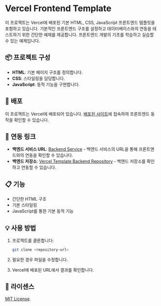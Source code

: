 # Vercel Frontend Template 

이 프로젝트는 Vercel에 배포된 기본 HTML, CSS, JavaScript 프론트엔드 템플릿을 포함하고 있습니다. 기본적인 프론트엔드 구조를 설정하고 데이터베이스와의 연동을 테스트하기 위한 간단한 예제를 제공합니다. 프론트엔드 개발의 기초를 학습하고 실습할 수 있는 예제입니다.

## 📦 프로젝트 구성

- **HTML**: 기본 페이지 구조를 정의합니다.
- **CSS**: 스타일링을 담당합니다.
- **JavaScript**: 동적 기능을 구현합니다.

## 🚀 배포

이 프로젝트는 Vercel에 배포되어 있습니다. [배포된 사이트](https://vercel-frontend-template.vercel.app/)에 접속하여 프론트엔드 동작을 확인할 수 있습니다.

## 🔗 연동 링크

- **백엔드 서비스 URL**: [Backend Service](https://vercel-backend-template.vercel.app/api/todos) - 백엔드 서비스의 URL을 통해 프론트엔드와의 연동을 확인할 수 있습니다.
- **백엔드 저장소**: [Vercel Template Backend Repository](https://github.com/sssssubin/vercel-backend-template) - 백엔드 저장소를 확인하고 연동할 수 있습니다.

## 📋 기능

- 간단한 HTML 구조
- 기본 스타일링
- JavaScript를 통한 기본 동적 기능

## 💡 사용 방법

1. 프로젝트를 클론합니다:

   ```bash
   git clone <repository-url>

   ```

2. 필요한 경우 파일을 수정합니다.

3. Vercel에 배포된 URL에서 결과를 확인합니다.

## 📝 라이센스

[MIT License](LICENSE).

